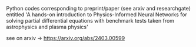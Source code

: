 Python codes corresponding to preprint/paper (see arxiv and researchgate) entitled
'A hands-on introduction to Physics-Informed Neural Networks for solving partial
differential equations with benchmark tests taken from astrophysics and plasma physics'

see on arxiv -> https://arxiv.org/abs/2403.00599
